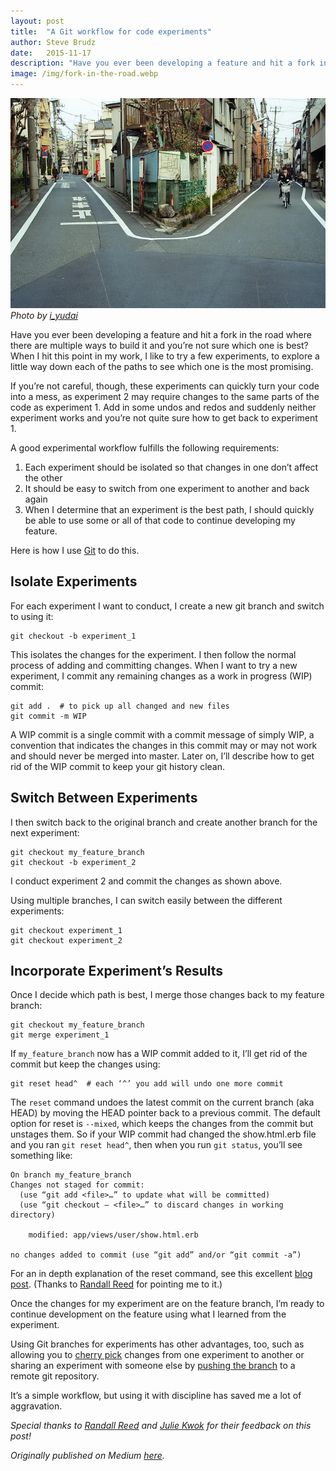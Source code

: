 ```yaml
---
layout: post
title:  "A Git workflow for code experiments"
author: Steve Brudz
date:   2015-11-17
description: "Have you ever been developing a feature and hit a fork in the road where there are multiple ways to build it and you’re not sure which one is best?  Here's a git-based workflow that I use to help choose the best path."
image: /img/fork-in-the-road.webp
---
```

![A fork in the road](/img/fork-in-the-road.webp)
*Photo by [i_yudai](https://www.flickr.com/photos/y_i/2330044065/)*

Have you ever been developing a feature and hit a fork in the road where there are multiple ways to build it and you’re not sure which one is best? When I hit this point in my work, I like to try a few experiments, to explore a little way down each of the paths to see which one is the most promising.

If you’re not careful, though, these experiments can quickly turn your code into a mess, as experiment 2 may require changes to the same parts of the code as experiment 1. Add in some undos and redos and suddenly neither experiment works and you’re not quite sure how to get back to experiment 1.

A good experimental workflow fulfills the following requirements:

1. Each experiment should be isolated so that changes in one don’t affect the other
2. It should be easy to switch from one experiment to another and back again
3. When I determine that an experiment is the best path, I should quickly be able to use some or all of that code to continue developing my feature.

Here is how I use [Git](https://git-scm.com/) to do this.

## Isolate Experiments
For each experiment I want to conduct, I create a new git branch and switch to using it:

```shell
git checkout -b experiment_1
```

This isolates the changes for the experiment. I then follow the normal process of adding and committing changes. When I want to try a new experiment, I commit any remaining changes as a work in progress (WIP) commit:

```shell
git add .  # to pick up all changed and new files
git commit -m WIP
```

A WIP commit is a single commit with a commit message of simply WIP, a convention that indicates the changes in this commit may or may not work and should never be merged into master. Later on, I’ll describe how to get rid of the WIP commit to keep your git history clean.

## Switch Between Experiments
I then switch back to the original branch and create another branch for the next experiment:

```shell
git checkout my_feature_branch
git checkout -b experiment_2
```

I conduct experiment 2 and commit the changes as shown above.

Using multiple branches, I can switch easily between the different experiments:

```shell
git checkout experiment_1
git checkout experiment_2
```

## Incorporate Experiment’s Results
Once I decide which path is best, I merge those changes back to my feature branch:

```shell
git checkout my_feature_branch
git merge experiment_1
```

If `my_feature_branch` now has a WIP commit added to it, I’ll get rid of the commit but keep the changes using:

```shell
git reset head^  # each ‘^’ you add will undo one more commit
```

The `reset` command undoes the latest commit on the current branch (aka HEAD) by moving the HEAD pointer back to a previous commit. The default option for reset is `--mixed`, which keeps the changes from the commit but unstages them. So if your WIP commit had changed the show.html.erb file and you ran `git reset head^`, then when you run `git status`, you’ll see something like:

```
On branch my_feature_branch
Changes not staged for commit:
  (use “git add <file>…” to update what will be committed)
  (use “git checkout — <file>…” to discard changes in working directory)
  
    modified: app/views/user/show.html.erb

no changes added to commit (use “git add” and/or “git commit -a”)
```

For an in depth explanation of the reset command, see this excellent [blog post](https://git-scm.com/blog/2011/07/11/reset.html). (Thanks to [Randall Reed](https://twitter.com/randallocalypse) for pointing me to it.)

Once the changes for my experiment are on the feature branch, I’m ready to continue development on the feature using what I learned from the experiment.

Using Git branches for experiments has other advantages, too, such as allowing you to [cherry pick](http://git-scm.com/docs/git-cherry-pick) changes from one experiment to another or sharing an experiment with someone else by [pushing the branch](http://git-scm.com/docs/git-push) to a remote git repository.

It’s a simple workflow, but using it with discipline has saved me a lot of aggravation.

*Special thanks to [Randall Reed](https://twitter.com/randallocalypse) and [Julie Kwok](https://github.com/kwokster10) for their feedback on this post!*

*Originally published on Medium [here](https://medium.com/defmethod-works/quick-tip-git-workflow-for-code-experiments-82af10b1c5c4).*
